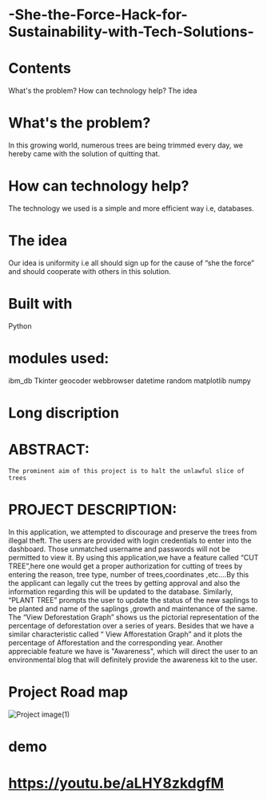 # -She-the-Force-Hack-for-Sustainability-with-Tech-Solutions-

# Contents
  What's the problem?
  How can technology help?
  The idea

# What's the problem?

In this growing world, numerous trees are being trimmed every day, we hereby came with the solution of quitting that.

# How can technology help?

The technology we used is a simple and more efficient way i.e, databases.

# The idea

Our idea is uniformity i.e all should sign up for the cause of “she the force” and should cooperate with others in this solution.


# Built with
  Python
# modules used:
  ibm_db
  Tkinter
  geocoder
  webbrowser
  datetime
  random
  matplotlib
  numpy
  
# Long discription

# ABSTRACT:
    The prominent aim of this project is to halt the unlawful slice of trees 
# PROJECT DESCRIPTION:
    
   In this application, we attempted to discourage and preserve the trees from illegal theft. The users are provided with login credentials to enter into the dashboard. Those unmatched username and passwords will not be permitted to view it. By using this application,we have a feature called “CUT TREE”,here one would get a proper authorization for cutting of trees by entering the reason, tree type, number of trees,coordinates ,etc....By this the applicant can legally cut the trees by getting approval and also the information regarding this will be updated to the database.
    Similarly, “PLANT TREE” prompts the user to update the status of the new saplings to be planted and name of the saplings ,growth and maintenance of the same. The “View Deforestation Graph” shows us the pictorial representation of the percentage of deforestation over a series of years. Besides that we have a similar characteristic called  “ View Afforestation Graph” and it plots the percentage of Afforestation and the corresponding year.
    Another appreciable feature we have is "Awareness", which will direct the user to an environmental blog that will definitely provide the awareness kit to the user.

# Project Road map

![Project image(1)](https://user-images.githubusercontent.com/58129139/122578608-90767280-d043-11eb-869c-335112056a57.png)



 # demo
 



# https://youtu.be/aLHY8zkdgfM
